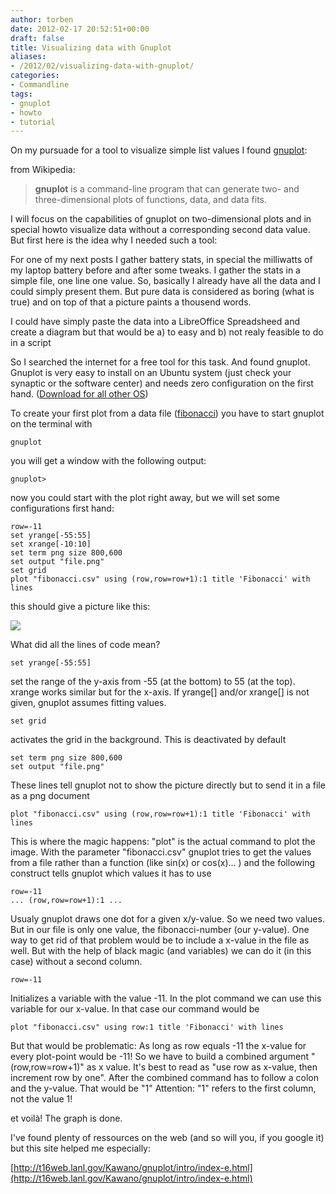 ```yaml
---
author: torben
date: 2012-02-17 20:52:51+00:00
draft: false
title: Visualizing data with Gnuplot
aliases: 
- /2012/02/visualizing-data-with-gnuplot/
categories:
- Commandline
tags:
- gnuplot
- howto
- tutorial
---
```


On my pursuade for a tool to visualize simple list values I found [gnuplot](http://www.gnuplot.info/):

from Wikipedia:


>**gnuplot** is a command-line program that can generate two- and three-dimensional plots of functions, data, and data fits.


I will focus on the capabilities of gnuplot on two-dimensional plots and in special howto visualize data without a corresponding second data value. But first here is the idea why I needed such a tool:

<!-- more -->

For one of my next posts I gather battery stats, in special the milliwatts of my laptop battery before and after some tweaks. I gather the stats in a simple file, one line one value. So, basically I already have all the data and I could simply present them. But pure data is considered as boring (what is true) and on top of that a picture paints a thousend words.

I could have simply paste the data into a LibreOffice Spreadsheed and create a diagram but that would be
a) to easy and
b) not realy feasible to do in a script

So I searched the internet for a free tool for this task. And found gnuplot. Gnuplot is very easy to install on an Ubuntu system (just check your synaptic or the software center) and needs zero configuration on the first hand. ([Download for all other OS](http://www.gnuplot.info/download.html))

To create your first plot from a data file ([fibonacci](/images/2012-02-17-visualizing-data-with-gnuplot/fibonacci.csv)) you have to start gnuplot on the terminal with

    
    gnuplot


you will get a window with the following output:

    
    gnuplot>


now you could start with the plot right away, but we will set some configurations first hand:

    
    row=-11
    set yrange[-55:55]
    set xrange[-10:10]
    set term png size 800,600
    set output "file.png"
    set grid
    plot "fibonacci.csv" using (row,row=row+1):1 title 'Fibonacci' with lines


this should give a picture like this:

[![](/images/2012-02-17-visualizing-data-with-gnuplot/datei-300x225.png)
](/images/2012-02-17-visualizing-data-with-gnuplot/datei.png)

What did all the lines of code mean?

    
    set yrange[-55:55]


set the range of the y-axis from -55 (at the bottom) to 55 (at the top). xrange works similar but for the x-axis. If yrange[] and/or xrange[] is not given, gnuplot assumes fitting values.

    
    set grid


activates the grid in the background. This is deactivated by default

    
    set term png size 800,600
    set output "file.png"


These lines tell gnuplot not to show the picture directly but to send it in a file as a png document

    
    plot "fibonacci.csv" using (row,row=row+1):1 title 'Fibonacci' with lines


This is where the magic happens: "plot" is the actual command to plot the image. With the parameter "fibonacci.csv" gnuplot tries to get the values from a file rather than a function (like sin(x) or cos(x)... ) and the following construct tells gnuplot which values it has to use

    
    row=-11
    ... (row,row=row+1):1 ...


Usualy gnuplot draws one dot for a given x/y-value. So we need two values. But in our file is only one value, the fibonacci-number (our y-value). One way to get rid of that problem would be to include a x-value in the file as well. But with the help of black magic (and variables) we can do it (in this case) without a second column.

    
    row=-11


Initializes a variable with the value -11. In the plot command we can use this variable for our x-value. In that case our command would be

    
    plot "fibonacci.csv" using row:1 title 'Fibonacci' with lines


But that would be problematic: As long as row equals -11 the x-value for every plot-point would be -11! So we have to build a combined argument "(row,row=row+1)" as x value. It's best to read as "use row as x-value, then increment row by one". After the combined command has to follow a colon and the y-value. That would be "1" Attention: "1" refers to the first column, not the value 1!

et voilà! The graph is done.

I've found plenty of ressources on the web (and so will you, if you google it) but this site helped me especially:

[http://t16web.lanl.gov/Kawano/gnuplot/intro/index-e.html](http://t16web.lanl.gov/Kawano/gnuplot/intro/index-e.html)
